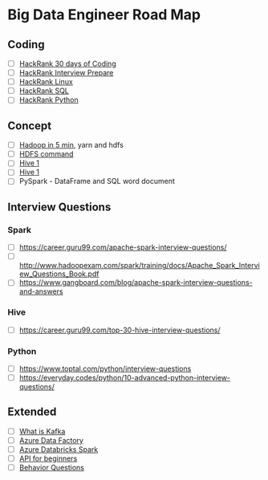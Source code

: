 
# Big Data Engineer Road Map

## Coding
- [ ] [HackRank 30 days of Coding](https://www.hackerrank.com/domains/tutorials/30-days-of-code?filters%5Bstatus%5D%5B%5D=unsolved&badge_type=30-days-of-code)
- [ ] [HackRank Interview Prepare](https://www.hackerrank.com/interview/interview-preparation-kit)
- [ ] [HackRank Linux](https://www.hackerrank.com/domains/shell)
- [ ] [HackRank SQL](https://www.hackerrank.com/domains/sql?filters%5Bstatus%5D%5B%5D=unsolved&badge_type=sql)
- [ ] [HackRank Python](https://www.hackerrank.com/domains/python)

## Concept
- [ ] [Hadoop in 5 min](https://www.youtube.com/watch?v=aReuLtY0YMI), yarn and hdfs
- [ ] [HDFS command](https://www.alluxio.io/learn/hdfs/basic-file-operations-commands/)
- [ ] [Hive 1](https://github.com/datafibers/big_data_training/blob/master/hive/Big%20Data%20Basic%20Training%20Apache%20Hive_1.pdf)
- [ ] [Hive 1](https://github.com/datafibers/big_data_training/blob/master/hive/Big%20Data%20Basic%20Training%20Apache%20Hive_1.pdf)
- [ ] PySpark - DataFrame and SQL word document

## Interview Questions
### Spark
- [ ] https://career.guru99.com/apache-spark-interview-questions/
- [ ] http://www.hadoopexam.com/spark/training/docs/Apache_Spark_Interview_Questions_Book.pdf
- [ ] https://www.gangboard.com/blog/apache-spark-interview-questions-and-answers

### Hive
- [ ] https://career.guru99.com/top-30-hive-interview-questions/

### Python
- [ ] https://www.toptal.com/python/interview-questions
- [ ] https://everyday.codes/python/10-advanced-python-interview-questions/

## Extended
- [ ] [What is Kafka](https://www.youtube.com/watch?v=FKgi3n-FyNU)
- [ ] [Azure Data Factory](https://www.youtube.com/watch?v=EpDkxTHAhOs)
- [ ] [Azure Databricks Spark](https://www.youtube.com/watch?v=M7t1T1Q5MNc)
- [ ] [API for beginners](https://www.youtube.com/watch?v=GZvSYJDk-us)
- [ ] [Behavior Questions](https://www.themuse.com/advice/30-behavioral-interview-questions-you-should-be-ready-to-answer)
